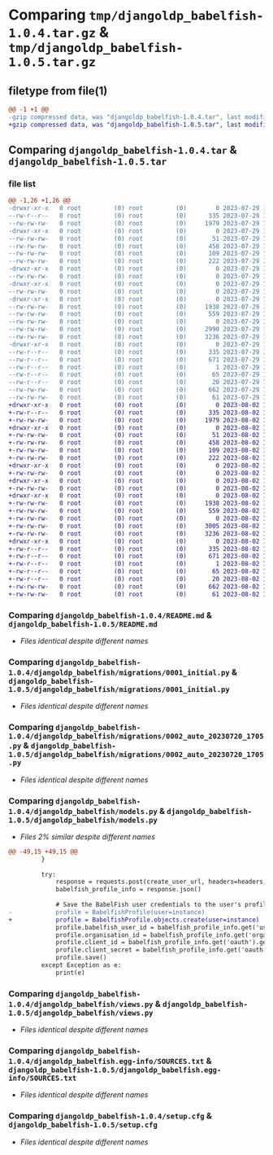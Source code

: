 # Comparing `tmp/djangoldp_babelfish-1.0.4.tar.gz` & `tmp/djangoldp_babelfish-1.0.5.tar.gz`

## filetype from file(1)

```diff
@@ -1 +1 @@
-gzip compressed data, was "djangoldp_babelfish-1.0.4.tar", last modified: Sat Jul 29 12:28:08 2023, max compression
+gzip compressed data, was "djangoldp_babelfish-1.0.5.tar", last modified: Wed Aug  2 10:10:29 2023, max compression
```

## Comparing `djangoldp_babelfish-1.0.4.tar` & `djangoldp_babelfish-1.0.5.tar`

### file list

```diff
@@ -1,26 +1,26 @@
-drwxr-xr-x   0 root         (0) root         (0)        0 2023-07-29 12:28:08.090727 djangoldp_babelfish-1.0.4/
--rw-r--r--   0 root         (0) root         (0)      335 2023-07-29 12:28:08.090727 djangoldp_babelfish-1.0.4/PKG-INFO
--rw-rw-rw-   0 root         (0) root         (0)     1979 2023-07-29 12:27:48.000000 djangoldp_babelfish-1.0.4/README.md
-drwxr-xr-x   0 root         (0) root         (0)        0 2023-07-29 12:28:08.086727 djangoldp_babelfish-1.0.4/djangoldp_babelfish/
--rw-rw-rw-   0 root         (0) root         (0)       51 2023-07-29 12:28:05.000000 djangoldp_babelfish-1.0.4/djangoldp_babelfish/__init__.py
--rw-rw-rw-   0 root         (0) root         (0)      458 2023-07-29 12:27:48.000000 djangoldp_babelfish-1.0.4/djangoldp_babelfish/admin.py
--rw-rw-rw-   0 root         (0) root         (0)      109 2023-07-29 12:27:48.000000 djangoldp_babelfish-1.0.4/djangoldp_babelfish/apps.py
--rw-rw-rw-   0 root         (0) root         (0)      222 2023-07-29 12:27:48.000000 djangoldp_babelfish-1.0.4/djangoldp_babelfish/djangoldp_urls.py
-drwxr-xr-x   0 root         (0) root         (0)        0 2023-07-29 12:28:08.086727 djangoldp_babelfish-1.0.4/djangoldp_babelfish/management/
--rw-rw-rw-   0 root         (0) root         (0)        0 2023-07-29 12:27:48.000000 djangoldp_babelfish-1.0.4/djangoldp_babelfish/management/__init__.py
-drwxr-xr-x   0 root         (0) root         (0)        0 2023-07-29 12:28:08.086727 djangoldp_babelfish-1.0.4/djangoldp_babelfish/management/commands/
--rw-rw-rw-   0 root         (0) root         (0)        0 2023-07-29 12:27:48.000000 djangoldp_babelfish-1.0.4/djangoldp_babelfish/management/commands/__init__.py
-drwxr-xr-x   0 root         (0) root         (0)        0 2023-07-29 12:28:08.090727 djangoldp_babelfish-1.0.4/djangoldp_babelfish/migrations/
--rw-rw-rw-   0 root         (0) root         (0)     1938 2023-07-29 12:27:48.000000 djangoldp_babelfish-1.0.4/djangoldp_babelfish/migrations/0001_initial.py
--rw-rw-rw-   0 root         (0) root         (0)      559 2023-07-29 12:27:48.000000 djangoldp_babelfish-1.0.4/djangoldp_babelfish/migrations/0002_auto_20230720_1705.py
--rw-rw-rw-   0 root         (0) root         (0)        0 2023-07-29 12:27:48.000000 djangoldp_babelfish-1.0.4/djangoldp_babelfish/migrations/__init__.py
--rw-rw-rw-   0 root         (0) root         (0)     2990 2023-07-29 12:27:48.000000 djangoldp_babelfish-1.0.4/djangoldp_babelfish/models.py
--rw-rw-rw-   0 root         (0) root         (0)     3236 2023-07-29 12:27:48.000000 djangoldp_babelfish-1.0.4/djangoldp_babelfish/views.py
-drwxr-xr-x   0 root         (0) root         (0)        0 2023-07-29 12:28:08.086727 djangoldp_babelfish-1.0.4/djangoldp_babelfish.egg-info/
--rw-r--r--   0 root         (0) root         (0)      335 2023-07-29 12:28:07.000000 djangoldp_babelfish-1.0.4/djangoldp_babelfish.egg-info/PKG-INFO
--rw-r--r--   0 root         (0) root         (0)      671 2023-07-29 12:28:08.000000 djangoldp_babelfish-1.0.4/djangoldp_babelfish.egg-info/SOURCES.txt
--rw-r--r--   0 root         (0) root         (0)        1 2023-07-29 12:28:07.000000 djangoldp_babelfish-1.0.4/djangoldp_babelfish.egg-info/dependency_links.txt
--rw-r--r--   0 root         (0) root         (0)       65 2023-07-29 12:28:07.000000 djangoldp_babelfish-1.0.4/djangoldp_babelfish.egg-info/requires.txt
--rw-r--r--   0 root         (0) root         (0)       20 2023-07-29 12:28:07.000000 djangoldp_babelfish-1.0.4/djangoldp_babelfish.egg-info/top_level.txt
--rw-rw-rw-   0 root         (0) root         (0)      662 2023-07-29 12:28:08.090727 djangoldp_babelfish-1.0.4/setup.cfg
--rw-rw-rw-   0 root         (0) root         (0)       61 2023-07-29 12:27:48.000000 djangoldp_babelfish-1.0.4/setup.py
+drwxr-xr-x   0 root         (0) root         (0)        0 2023-08-02 10:10:29.054388 djangoldp_babelfish-1.0.5/
+-rw-r--r--   0 root         (0) root         (0)      335 2023-08-02 10:10:29.054388 djangoldp_babelfish-1.0.5/PKG-INFO
+-rw-rw-rw-   0 root         (0) root         (0)     1979 2023-08-02 10:10:07.000000 djangoldp_babelfish-1.0.5/README.md
+drwxr-xr-x   0 root         (0) root         (0)        0 2023-08-02 10:10:29.054388 djangoldp_babelfish-1.0.5/djangoldp_babelfish/
+-rw-rw-rw-   0 root         (0) root         (0)       51 2023-08-02 10:10:26.000000 djangoldp_babelfish-1.0.5/djangoldp_babelfish/__init__.py
+-rw-rw-rw-   0 root         (0) root         (0)      458 2023-08-02 10:10:07.000000 djangoldp_babelfish-1.0.5/djangoldp_babelfish/admin.py
+-rw-rw-rw-   0 root         (0) root         (0)      109 2023-08-02 10:10:07.000000 djangoldp_babelfish-1.0.5/djangoldp_babelfish/apps.py
+-rw-rw-rw-   0 root         (0) root         (0)      222 2023-08-02 10:10:07.000000 djangoldp_babelfish-1.0.5/djangoldp_babelfish/djangoldp_urls.py
+drwxr-xr-x   0 root         (0) root         (0)        0 2023-08-02 10:10:29.054388 djangoldp_babelfish-1.0.5/djangoldp_babelfish/management/
+-rw-rw-rw-   0 root         (0) root         (0)        0 2023-08-02 10:10:07.000000 djangoldp_babelfish-1.0.5/djangoldp_babelfish/management/__init__.py
+drwxr-xr-x   0 root         (0) root         (0)        0 2023-08-02 10:10:29.054388 djangoldp_babelfish-1.0.5/djangoldp_babelfish/management/commands/
+-rw-rw-rw-   0 root         (0) root         (0)        0 2023-08-02 10:10:07.000000 djangoldp_babelfish-1.0.5/djangoldp_babelfish/management/commands/__init__.py
+drwxr-xr-x   0 root         (0) root         (0)        0 2023-08-02 10:10:29.054388 djangoldp_babelfish-1.0.5/djangoldp_babelfish/migrations/
+-rw-rw-rw-   0 root         (0) root         (0)     1938 2023-08-02 10:10:07.000000 djangoldp_babelfish-1.0.5/djangoldp_babelfish/migrations/0001_initial.py
+-rw-rw-rw-   0 root         (0) root         (0)      559 2023-08-02 10:10:07.000000 djangoldp_babelfish-1.0.5/djangoldp_babelfish/migrations/0002_auto_20230720_1705.py
+-rw-rw-rw-   0 root         (0) root         (0)        0 2023-08-02 10:10:07.000000 djangoldp_babelfish-1.0.5/djangoldp_babelfish/migrations/__init__.py
+-rw-rw-rw-   0 root         (0) root         (0)     3005 2023-08-02 10:10:07.000000 djangoldp_babelfish-1.0.5/djangoldp_babelfish/models.py
+-rw-rw-rw-   0 root         (0) root         (0)     3236 2023-08-02 10:10:07.000000 djangoldp_babelfish-1.0.5/djangoldp_babelfish/views.py
+drwxr-xr-x   0 root         (0) root         (0)        0 2023-08-02 10:10:29.054388 djangoldp_babelfish-1.0.5/djangoldp_babelfish.egg-info/
+-rw-r--r--   0 root         (0) root         (0)      335 2023-08-02 10:10:28.000000 djangoldp_babelfish-1.0.5/djangoldp_babelfish.egg-info/PKG-INFO
+-rw-r--r--   0 root         (0) root         (0)      671 2023-08-02 10:10:29.000000 djangoldp_babelfish-1.0.5/djangoldp_babelfish.egg-info/SOURCES.txt
+-rw-r--r--   0 root         (0) root         (0)        1 2023-08-02 10:10:28.000000 djangoldp_babelfish-1.0.5/djangoldp_babelfish.egg-info/dependency_links.txt
+-rw-r--r--   0 root         (0) root         (0)       65 2023-08-02 10:10:28.000000 djangoldp_babelfish-1.0.5/djangoldp_babelfish.egg-info/requires.txt
+-rw-r--r--   0 root         (0) root         (0)       20 2023-08-02 10:10:28.000000 djangoldp_babelfish-1.0.5/djangoldp_babelfish.egg-info/top_level.txt
+-rw-rw-rw-   0 root         (0) root         (0)      662 2023-08-02 10:10:29.054388 djangoldp_babelfish-1.0.5/setup.cfg
+-rw-rw-rw-   0 root         (0) root         (0)       61 2023-08-02 10:10:07.000000 djangoldp_babelfish-1.0.5/setup.py
```

### Comparing `djangoldp_babelfish-1.0.4/README.md` & `djangoldp_babelfish-1.0.5/README.md`

 * *Files identical despite different names*

### Comparing `djangoldp_babelfish-1.0.4/djangoldp_babelfish/migrations/0001_initial.py` & `djangoldp_babelfish-1.0.5/djangoldp_babelfish/migrations/0001_initial.py`

 * *Files identical despite different names*

### Comparing `djangoldp_babelfish-1.0.4/djangoldp_babelfish/migrations/0002_auto_20230720_1705.py` & `djangoldp_babelfish-1.0.5/djangoldp_babelfish/migrations/0002_auto_20230720_1705.py`

 * *Files identical despite different names*

### Comparing `djangoldp_babelfish-1.0.4/djangoldp_babelfish/models.py` & `djangoldp_babelfish-1.0.5/djangoldp_babelfish/models.py`

 * *Files 2% similar despite different names*

```diff
@@ -49,15 +49,15 @@
         }
 
         try:
             response = requests.post(create_user_url, headers=headers, data=json.dumps(data))
             babelfish_profile_info = response.json()
 
             # Save the BabelFish user credentials to the user's profile
-            profile = BabelfishProfile(user=instance)
+            profile = BabelfishProfile.objects.create(user=instance)
             profile.babelfish_user_id = babelfish_profile_info.get('user-id')
             profile.organisation_id = babelfish_profile_info.get('organization-id')
             profile.client_id = babelfish_profile_info.get('oauth').get('client-id')
             profile.client_secret = babelfish_profile_info.get('oauth').get('client-secret')
             profile.save()
         except Exception as e:
             print(e)
```

### Comparing `djangoldp_babelfish-1.0.4/djangoldp_babelfish/views.py` & `djangoldp_babelfish-1.0.5/djangoldp_babelfish/views.py`

 * *Files identical despite different names*

### Comparing `djangoldp_babelfish-1.0.4/djangoldp_babelfish.egg-info/SOURCES.txt` & `djangoldp_babelfish-1.0.5/djangoldp_babelfish.egg-info/SOURCES.txt`

 * *Files identical despite different names*

### Comparing `djangoldp_babelfish-1.0.4/setup.cfg` & `djangoldp_babelfish-1.0.5/setup.cfg`

 * *Files identical despite different names*

